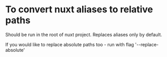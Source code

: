 # To convert nuxt aliases to relative paths

Should be run in the root of nuxt project.
Replaces aliases only by default.

If you would like to replace absolute paths too - run with flag '--replace-absolute'